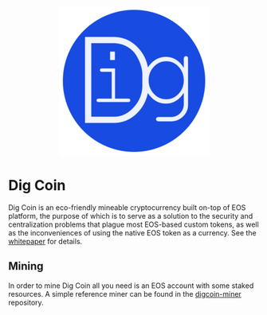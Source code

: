 <p align="center">
  <img src="logo/digcoinmed.png"/>
</p>

# Dig Coin
Dig Coin is an eco-friendly mineable cryptocurrency built on-top of EOS platform, the purpose of which is to serve as a solution to the security and centralization problems that plague most EOS-based custom tokens, as well as the inconveniences of using the native EOS token as a currency. See the [whitepaper](whitepaper.md) for details.

## Mining
In order to mine Dig Coin all you need is an EOS account with some staked resources. A simple reference miner can be found in the [digcoin-miner](https://github.com/digcoins/digcoin-miner) repository.

